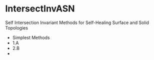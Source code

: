 IntersectInvASN
===============

Self Intersection Invariant Methods for Self-Healing Surface and Solid Topologies
- Simplest Methods
- 1.A
- 2.B
- 
